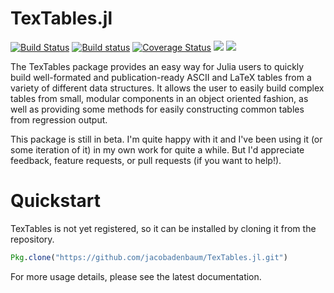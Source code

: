 # TexTables.jl

[![Build Status](https://travis-ci.org/jacobadenbaum/TexTables.jl.svg?branch=master)](https://travis-ci.org/jacobadenbaum/TexTables.jl)
[![Build status](https://ci.appveyor.com/api/projects/status/5a5w5ucqscscr5bl?svg=true)](https://ci.appveyor.com/project/jacobadenbaum/textables-jl)
[![Coverage Status](https://coveralls.io/repos/github/jacobadenbaum/TexTables.jl/badge.svg?branch=master)](https://coveralls.io/github/jacobadenbaum/TexTables.jl?branch=master)
[![](https://img.shields.io/badge/docs-stable-blue.svg)](https://jacobadenbaum.github.io/TexTables.jl/stable)
[![](https://img.shields.io/badge/docs-latest-blue.svg)](https://jacobadenbaum.github.io/TexTables.jl/latest)

The TexTables package provides an easy way for Julia users to quickly
build well-formated and publication-ready ASCII and LaTeX tables from a
variety of different data structures.  It allows the user to easily
build complex tables from small, modular components in an object
oriented fashion, as well as providing some methods for easily
constructing common tables from regression output.

This package is still in beta.  I'm quite happy with it and I've been
using it (or some iteration of it) in my own work for quite a while.
But I'd appreciate feedback, feature requests, or pull requests (if you
want to help!).

# Quickstart

TexTables is not yet registered, so it can be installed by cloning it
from the repository.
```julia
Pkg.clone("https://github.com/jacobadenbaum/TexTables.jl.git")
```
For more usage details, please see the latest documentation.   
